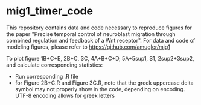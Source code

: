 # mig1_timer_code
This repository contains data and code necessary to reproduce figures for the paper "Precise temporal control of neuroblast migration through combined regulation and feedback of a Wnt receptor". For data and code of modeling figures, please refer to https://github.com/amugler/mig1


To plot figure 1B+C+E, 2B+C, 3C, 4A+B+C+D, 5A+5sup1, S1, 2sup2+3sup2, and calculate corresponding statistics:
- Run corresponding .R file
- for Figure 2B+C.R and Figure 3C.R, note that the greek uppercase delta symbol may not properly show in the code, depending on encoding. UTF-8 encoding allows for greek letters
